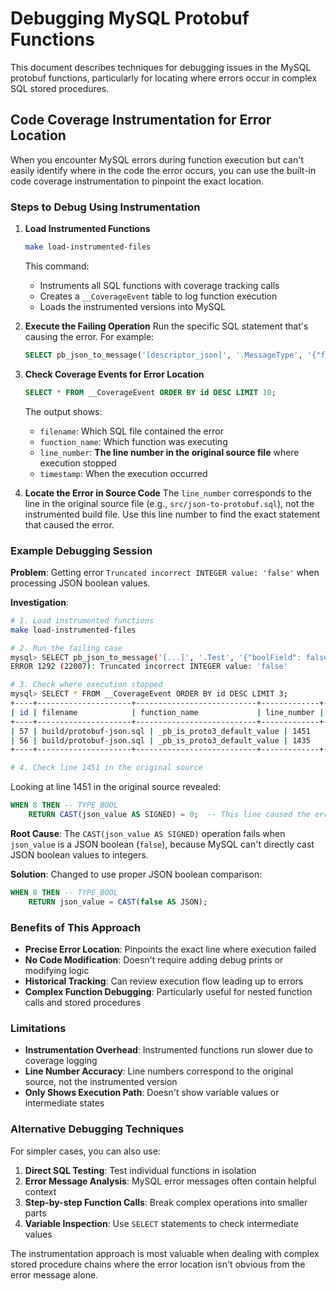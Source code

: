 # Debugging MySQL Protobuf Functions

This document describes techniques for debugging issues in the MySQL protobuf functions, particularly for locating where errors occur in complex SQL stored procedures.

## Code Coverage Instrumentation for Error Location

When you encounter MySQL errors during function execution but can't easily identify where in the code the error occurs, you can use the built-in code coverage instrumentation to pinpoint the exact location.

### Steps to Debug Using Instrumentation

1. **Load Instrumented Functions**
   ```bash
   make load-instrumented-files
   ```
   This command:
   - Instruments all SQL functions with coverage tracking calls
   - Creates a `__CoverageEvent` table to log function execution
   - Loads the instrumented versions into MySQL

2. **Execute the Failing Operation**
   Run the specific SQL statement that's causing the error. For example:
   ```sql
   SELECT pb_json_to_message('[descriptor_json]', '.MessageType', '{"field": "value"}');
   ```

3. **Check Coverage Events for Error Location**
   ```sql
   SELECT * FROM __CoverageEvent ORDER BY id DESC LIMIT 10;
   ```
   
   The output shows:
   - `filename`: Which SQL file contained the error
   - `function_name`: Which function was executing
   - `line_number`: **The line number in the original source file** where execution stopped
   - `timestamp`: When the execution occurred

4. **Locate the Error in Source Code**
   The `line_number` corresponds to the line in the original source file (e.g., `src/json-to-protobuf.sql`), not the instrumented build file. Use this line number to find the exact statement that caused the error.

### Example Debugging Session

**Problem**: Getting error `Truncated incorrect INTEGER value: 'false'` when processing JSON boolean values.

**Investigation**:
```bash
# 1. Load instrumented functions
make load-instrumented-files

# 2. Run the failing case
mysql> SELECT pb_json_to_message('[...]', '.Test', '{"boolField": false}');
ERROR 1292 (22007): Truncated incorrect INTEGER value: 'false'

# 3. Check where execution stopped
mysql> SELECT * FROM __CoverageEvent ORDER BY id DESC LIMIT 3;
+----+---------------------+---------------------------+-------------+---------------------+
| id | filename            | function_name             | line_number | timestamp           |
+----+---------------------+---------------------------+-------------+---------------------+
| 57 | build/protobuf-json.sql | _pb_is_proto3_default_value | 1451        | 2025-08-11 05:20:07 |
| 56 | build/protobuf-json.sql | _pb_is_proto3_default_value | 1435        | 2025-08-11 05:20:07 |
+----+---------------------+---------------------------+-------------+---------------------+

# 4. Check line 1451 in the original source
```

Looking at line 1451 in the original source revealed:
```sql
WHEN 8 THEN -- TYPE_BOOL
    RETURN CAST(json_value AS SIGNED) = 0;  -- This line caused the error
```

**Root Cause**: The `CAST(json_value AS SIGNED)` operation fails when `json_value` is a JSON boolean (`false`), because MySQL can't directly cast JSON boolean values to integers.

**Solution**: Changed to use proper JSON boolean comparison:
```sql
WHEN 8 THEN -- TYPE_BOOL
    RETURN json_value = CAST(false AS JSON);
```

### Benefits of This Approach

- **Precise Error Location**: Pinpoints the exact line where execution failed
- **No Code Modification**: Doesn't require adding debug prints or modifying logic
- **Historical Tracking**: Can review execution flow leading up to errors
- **Complex Function Debugging**: Particularly useful for nested function calls and stored procedures

### Limitations

- **Instrumentation Overhead**: Instrumented functions run slower due to coverage logging
- **Line Number Accuracy**: Line numbers correspond to the original source, not the instrumented version
- **Only Shows Execution Path**: Doesn't show variable values or intermediate states

### Alternative Debugging Techniques

For simpler cases, you can also use:

1. **Direct SQL Testing**: Test individual functions in isolation
2. **Error Message Analysis**: MySQL error messages often contain helpful context
3. **Step-by-step Function Calls**: Break complex operations into smaller parts
4. **Variable Inspection**: Use `SELECT` statements to check intermediate values

The instrumentation approach is most valuable when dealing with complex stored procedure chains where the error location isn't obvious from the error message alone.